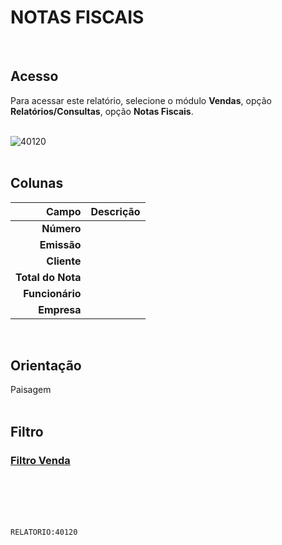 # NOTAS FISCAIS
<br>

## Acesso
Para acessar este relatório, selecione o módulo **Vendas**, opção **Relatórios/Consultas**, opção **Notas Fiscais**.
<br>
<br>

![40120](https://raw.githubusercontent.com/netforcews/docs-erp/master/relatorios/imagens/40120.png)
<br>
<br>

## Colunas
Campo | Descrição
--:|---
**Número** | 
**Emissão** | 
**Cliente** | 
**Total do Nota** | 
**Funcionário** | 
**Empresa** | 
<br>

## Orientação
Paisagem   
<br>

## Filtro
### [Filtro Venda](/geral/filtro-venda.md)
<br>
<br>
<br>
<br>

```RELATORIO:40120```
